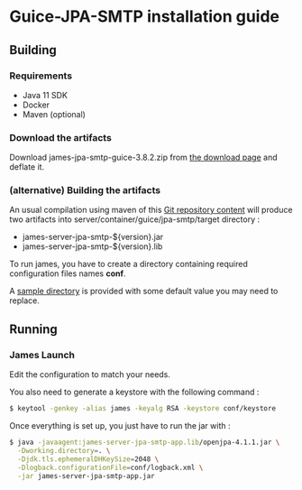 # Guice-JPA-SMTP installation guide

## Building

### Requirements

 - Java 11 SDK
 - Docker
 - Maven (optional)

### Download the artifacts

Download james-jpa-smtp-guice-3.8.2.zip from [the download page](http://james.apache.org/download.cgi#Apache_James_Server) and deflate it.

### (alternative) Building the artifacts

An usual compilation using maven of this [Git repository content](https://github.com/apache/james-project) will produce
two artifacts into server/container/guice/jpa-smtp/target directory :

 - james-server-jpa-smtp-${version}.jar
 - james-server-jpa-smtp-${version}.lib

 To run james, you have to create a directory containing required configuration files names **conf**.

 A [sample directory](https://github.com/apache/james-project/tree/master/server/apps/jpa-smtp-app/sample-configuration) is provided with some default value you may need to replace.


## Running

### James Launch

Edit the configuration to match your needs.

You also need to generate a keystore with the following command :

```bash
$ keytool -genkey -alias james -keyalg RSA -keystore conf/keystore
```

Once everything is set up, you just have to run the jar with :

```bash
$ java -javaagent:james-server-jpa-smtp-app.lib/openjpa-4.1.1.jar \
  -Dworking.directory=. \
  -Djdk.tls.ephemeralDHKeySize=2048 \
  -Dlogback.configurationFile=conf/logback.xml \
  -jar james-server-jpa-smtp-app.jar
```
